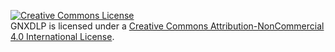 [![Creative Commons License](https://i.creativecommons.org/l/by-nc/4.0/88x31.png)](http://creativecommons.org/licenses/by-nc/4.0/)  
<span xmlns:dct="http://purl.org/dc/terms/" property="dct:title">GNXDLP</span> is licensed under a [Creative Commons Attribution-NonCommercial 4.0 International License](http://creativecommons.org/licenses/by-nc/4.0/).